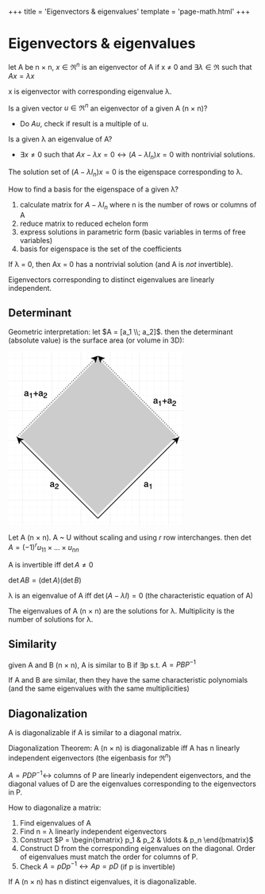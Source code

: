 +++
title = 'Eigenvectors & eigenvalues'
template = 'page-math.html'
+++

# Eigenvectors & eigenvalues
let A be n × n, $x \in \Re^n$ is an eigenvector of A if x ≠ 0 and $\exists \lambda \in \Re$ such that $Ax = \lambda x$

x is eigenvector with corresponding eigenvalue λ.

Is a given vector $u \in \Re^n$ an eigenvector of a given A (n × n)?
* Do $Au$, check if result is a multiple of u.

Is a given λ an eigenvalue of A?
* $\exists x \ne 0$ such that $Ax - \lambda x = 0 \leftrightarrow (A-\lambda I_n)x = 0$ with nontrivial solutions.

The solution set of $(A-\lambda I_n)x = 0$ is the eigenspace corresponding to λ.

How to find a basis for the eigenspace of a given λ?
1. calculate matrix for $A-\lambda I_n$ where n is the number of rows or columns of A
2. reduce matrix to reduced echelon form
3. express solutions in parametric form (basic variables in terms of free variables)
4. basis for eigenspace is the set of the coefficients

If λ = 0, then Ax = 0 has a nontrivial solution (and A is _not_ invertible).

Eigenvectors corresponding to distinct eigenvalues are linearly independent.

## Determinant
Geometric interpretation: let $A = [a_1 \\; a_2]$. then the determinant (absolute value) is the surface area (or volume in 3D):

![Determinant geometric diagram](determinant-geometric-diagram.png)

Let A (n × n). A ~ U without scaling and using _r_ row interchanges. then $\det A = (-1)^r u_{11} \times \dots \times u_{nn}$

A is invertible iff $\det A \ne 0$

$\det AB = (\det A)(\det B)$

λ is an eigenvalue of A iff $\det (A-\lambda I) = 0$ (the characteristic equation of A)

The eigenvalues of A (n × n) are the solutions for λ. Multiplicity is the number of solutions for λ.

## Similarity
given A and B (n × n), A is similar to B if ∃p s.t. $A = PBP^{-1}$

If A and B are similar, then they have the same characteristic polynomials (and the same eigenvalues with the same multiplicities)

## Diagonalization
A is diagonalizable if A is similar to a diagonal matrix.

Diagonalization Theorem: A (n × n) is diagonalizable iff A has n linearly independent eigenvectors (the eigenbasis for $\Re^n$)

$A = P D P^{-1} \leftrightarrow$ columns of P are linearly independent eigenvectors, and the diagonal values of D are the eigenvalues corresponding to the eigenvectors in P.

How to diagonalize a matrix:
1. Find eigenvalues of A
2. Find n = λ linearly independent eigenvectors
3. Construct $P = \begin{bmatrix} p_1 & p_2 & \ldots & p_n \end{bmatrix}$
4. Construct D from the corresponding eigenvalues on the diagonal. Order of eigenvalues must match the order for columns of P.
5. Check $A = p D p^{-1} \leftrightarrow Ap = pD$ (if p is invertible)

If A (n × n) has n distinct eigenvalues, it is diagonalizable.

